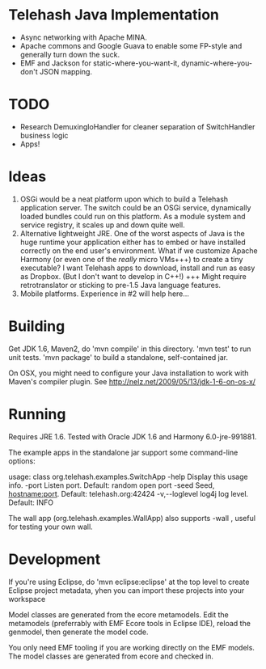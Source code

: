 Telehash Java Implementation
============================
* Async networking with Apache MINA.
* Apache commons and Google Guava to enable some FP-style and generally turn down the suck.
* EMF and Jackson for static-where-you-want-it, dynamic-where-you-don't JSON mapping.

TODO
====
* Research DemuxingIoHandler for cleaner separation of SwitchHandler business logic
* Apps!

Ideas
=====
1. OSGi would be a neat platform upon which to build a Telehash application server.
  The switch could be an OSGi service, dynamically loaded bundles could run on this platform.
  As a module system and service registry, it scales up and down quite well.
2. Alternative lightweight JRE. One of the worst aspects of Java is the huge runtime
  your application either has to embed or have installed correctly on the end user's environment.
  What if we customize Apache Harmony (or even one of the *really* micro VMs+++) to create a tiny 
  executable? I want Telehash apps to download, install and run as easy as Dropbox. (But I don't want
  to develop in C++!)
  +++ Might require retrotranslator or sticking to pre-1.5 Java language features.
3. Mobile platforms. Experience in #2 will help here...

Building
========
Get JDK 1.6, Maven2, do 'mvn compile' in this directory. 'mvn test' to run unit tests.
'mvn package' to build a standalone, self-contained jar. 

On OSX, you might need to configure your Java installation to work with Maven's compiler plugin.
See http://nelz.net/2009/05/13/jdk-1-6-on-os-x/

Running
=======
Requires JRE 1.6. Tested with Oracle JDK 1.6 and Harmony 6.0-jre-991881.

The example apps in the standalone jar support some command-line options:

usage: class org.telehash.examples.SwitchApp
 -help                 Display this usage info.
 -port <arg>           Listen port. Default: random open port
 -seed <arg>           Seed, <hostname:port>. Default: telehash.org:42424
 -v,--loglevel <arg>   log4j log level. Default: INFO

The wall app (org.telehash.examples.WallApp) also supports -wall <arg>, useful for testing your own wall.

Development
===========
If you're using Eclipse, do 'mvn eclipse:eclipse' at the top level to create Eclipse project metadata, 
yhen you can import these projects into your workspace

Model classes are generated from the ecore metamodels. Edit the metamodels (preferrably with 
EMF Ecore tools in Eclipse IDE), reload the genmodel, then generate the model code.

You only need EMF tooling if you are working directly on the EMF models. The model classes 
are generated from ecore and checked in.
